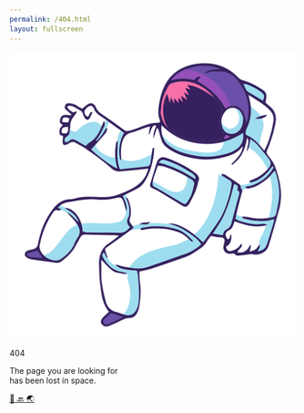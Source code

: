 ```yaml
---
permalink: /404.html
layout: fullscreen
---
```


<div class="space">  
  <div class="window_group">
    <div class="window_404">
      <div class="stars"></div>
      <div class="astronaut">
        <img src="assets/img/space-astronaut.png" alt="" class="src">
      </div>
    </div>
  </div>
  <div class="text_group">
    <p class="text_404">404</p>
    <p class="text_lost">The page you are looking for <br />has been lost in space.</p>
    <a href="{{ "/" | absolute_url }}">
      <div class="button">🚀 🔙 🌏</div>
    </a>
  </div>
</div>

<script>
  let starContainer = document.querySelector(".stars");

for (let i = 0; i < 100; i++) {
  starContainer.innerHTML += `<div class="star"></div>`;
}
</script>
